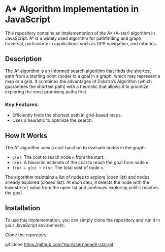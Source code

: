 # A* Algorithm Implementation in JavaScript

This repository contains an implementation of the A* (A-star) algorithm in JavaScript. A* is a widely used algorithm for pathfinding and graph traversal, particularly in applications such as GPS navigation, and robotics.

## Description

The A* algorithm is an informed search algorithm that finds the shortest path from a starting point (node) to a goal in a graph, which may represent a map or a grid. It combines the advantages of Dijkstra’s Algorithm (which guarantees the shortest path) with a heuristic that allows it to prioritize exploring the most promising paths first.

### Key Features:
- Efficiently finds the shortest path in grid-based maps.
- Uses a heuristic to optimize the search.

## How It Works

The A* algorithm uses a cost function to evaluate nodes in the graph:
- `g(n)`: The cost to reach node `n` from the start.
- `h(n)`: A heuristic estimate of the cost to reach the goal from node `n`.
- `f(n) = g(n) + h(n)`: The total cost of node `n`.

The algorithm maintains a list of nodes to explore (open list) and nodes already explored (closed list). At each step, it selects the node with the lowest `f(n)` value from the open list and continues exploring until it reaches the goal.

## Installation

To use this implementation, you can simply clone the repository and run it in your JavaScript environment.

Clone the repository:

   git clone https://github.com/YourUsername/A-star.git
